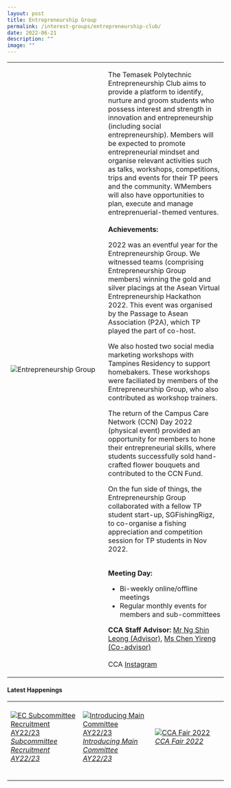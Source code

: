 ```yaml
---
layout: post
title: Entrepreneurship Group
permalink: /interest-groups/entrepreneurship-club/
date: 2022-06-21
description: ""
image: ""
---
```


<div>
    <table>
        <tr>
            <td style="width:45%"><image src="/images/CCA_entrepreneurship_group.jpg" style="display:block;margin-left:auto;margin-right:auto;" alt="Entrepreneurship Group"></image></td>
            <td>
                <p>
                    The Temasek Polytechnic Entrepreneurship Club aims to provide a platform to identify, nurture and groom students who possess interest and strength in innovation and entrepreneurship (including social entrepreneurship). Members will be expected to promote entrepreneurial mindset and organise relevant activities such as talks, workshops, competitions, trips and events for their TP peers and the community. WMembers will also have opportunities to plan, execute and manage entreprenuerial-themed ventures.<br>
                    <br>
                    <b>Achievements:</b><br>
                </p>
							<p>
2022 was an eventful year for the Entrepreneurship Group. We witnessed teams (comprising Entrepreneurship Group members) winning the gold and silver placings at the Asean Virtual Entrepreneurship Hackathon 2022. This event was organised by the Passage to Asean Association (P2A), which TP played the part of co-host. 

We also hosted two social media marketing workshops with Tampines Residency to support homebakers. These workshops were faciliated by members of the Entrepreneurship Group, who also contributed as workshop trainers. 

The return of the Campus Care Network (CCN) Day 2022 (physical event) provided an opportunity for members to hone their entrepreneurial skills, where students successfully sold hand-crafted flower bouquets and contributed to the CCN Fund. 

On the fun side of things, the Entrepreneurship Group collaborated with a fellow TP student start-up, SGFishingRigz, to co-organise a fishing appreciation and competition session for TP students in Nov 2022.
							</p>
                <p>    
                    <b>Meeting Day:</b><br>
                </p>
                <ul>
                    <li>Bi-weekly online/offline meetings</li>
                    <li>Regular monthly events for members and sub-committees</li>
                </ul>
                <p>
                    <b>CCA Staff Advisor:</b> <a href="mailto:NG_Shin_Leong@TP.EDU.SG">Mr Ng Shin Leong (Advisor)</a>, <a href="mailto:CHEN_Yireng@TP.EDU.SG">Ms Chen Yireng (Co-advisor)</a><br>
                    <br>
                    CCA <a href="https://www.instagram.com/tpec.enspire/">Instagram</a>
                </p>
            </td>
        </tr>
    </table>
</div>

#### Latest Happenings

<div>
    <table>
        <tr>
            <td style="width:33%"><br>
                <a href="https://www.instagram.com/p/Cd-fD_BJ0MS/">
                    <image src="/images/Interest Groups/EC_Subcommittee Recruitment AY22-23.png" style="display:block;margin-left:auto;margin-right:auto;" alt="EC Subcommittee Recruitment AY22/23">
                    <h6 style="margin-top:0%">Subcommittee Recruitment AY22/23</h6>
                    </image>
                </a>
            </td>
            <td style="width:33%"><br>
                <a href="https://www.instagram.com/p/Cd55wxrJHJ4/">
                    <image src="/images/Interest Groups/EC_Introducing Main Committee AY22-23.png" style="display:block;margin-left:auto;margin-right:auto;" alt="Introducing Main Committee AY22/23">
                    <h6 style="margin-top:0%">Introducing Main Committee AY22/23</h6>
                    </image>
                </a>
            </td>
            <td style="width:33%"><br>
                <a href="https://www.instagram.com/p/CciYi1Jv3UG/">
                    <image src="/images/Interest Groups/EC_CCA Fair 2022.png" style="display:block;margin-left:auto;margin-right:auto;" alt="CCA Fair 2022">
                    <h6 style="margin-top:0%">CCA Fair 2022</h6>
                    </image>
                </a>
            </td>
        </tr>
    </table>
</div>